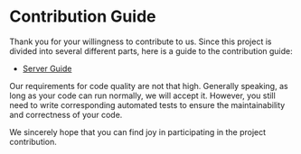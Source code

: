 # Contribution Guide

Thank you for your willingness to contribute to us. Since this project is divided into several different parts, here is a guide to the contribution guide:

- [Server Guide](https://skyuoi.github.io/OurChat/en/server-develop.html)

Our requirements for code quality are not that high. Generally speaking, as long as your code can run normally, we will accept it. However, you still need to write corresponding automated tests to ensure the maintainability and correctness of your code.

We sincerely hope that you can find joy in participating in the project contribution.
